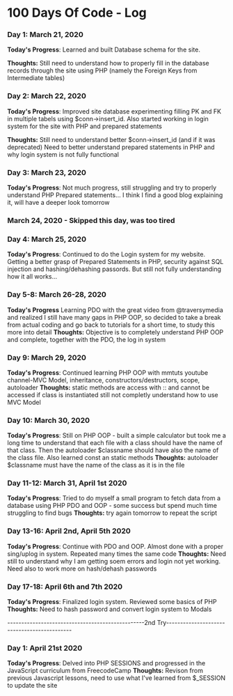 # 100 Days Of Code - Log

### Day 1: March 21, 2020


**Today's Progress**: Learned and built Database schema for the site.

**Thoughts:** Still need to understand how to properly fill in the database records through the site using PHP (namely the Foreign Keys from Intermediate tables)

### Day 2: March 22, 2020

**Today's Progress**: Improved site database experimenting filling PK and FK in multiple tabels using $conn->insert_id.
                      Also started working in login system for the site with PHP and prepared statements

**Thoughts:** Still need to understand better $conn->insert_id (and if it was deprecated)
              Need to better understand prepared statements in PHP and why login system is not fully functional
              
### Day 3: March 23, 2020
**Today's Progress**: Not much progress, still struggling and try to properly understand PHP Prepared statements... I think I find a good blog explaining it, will have a deeper look tomorrow

### March 24, 2020 - Skipped this day, was too tired

### Day 4: March 25, 2020
**Today's Progress**: Continued to do the Login system for my website. Getting a better grasp of Prepared Statements in PHP, security against SQL injection and hashing/dehashing passords. But still not fully understanding how it all works...
### Day 5-8: March 26-28, 2020
**Today's Progress** Learning PDO with the great video from @traversymedia and realized I still have many gaps in PHP OOP, so decided to take a break from actual coding and go back to tutorials for a short time, to study this more into detail
**Thoughts:** Objective is to completely understand PHP OOP and complete, together with the PDO, the log in system

### Day 9: March 29, 2020
**Today's Progress**: Continued learning PHP OOP with mmtuts youtube channel-MVC Model, inheritance, constructors/destructors, scope, autoloader
**Thoughts:** static methods are access with :: and cannot be accessed if class is instantiated
              still not completly understand how to use MVC Model


### Day 10: March 30, 2020
**Today's Progress**: Still on PHP OOP - built a simple calculator but took me a long time to understand that each file with a class should have the name of that class. Then the autoloader $classname should have also the name of the class file.
Also learned const an static methods
**Thoughts:** autoloader $classname must have the name of the class as it is in the file

### Day 11-12: March 31, April 1st 2020
**Today's Progress**: Tried to do myself a small program to fetch data from a database using PHP PDO and OOP - some success but spend much time struggling to find bugs
**Thoughts:** try again tomorrow to repeat the script
### Day 13-16: April 2nd, April 5th 2020
**Today's Progress**: Continue with PDO and OOP. Almost done with a proper sing/uplog in system. Repeated many times the same code
**Thoughts:** Need still to understand why I am getting soem errors and login not yet working. Need also to work more on hash/dehash passwords  
### Day 17-18: April 6th and 7th 2020
**Today's Progress**: Finalized login system. Reviewed some basics of PHP
**Thoughts:** Need to hash password and convert login system to Modals

-------------------------------------------------2nd Try--------------------------------------------
### Day 1: April 21st 2020
**Today's Progress**: Delved into PHP SESSIONS and progressed in the JavaScript curriculum from FreecodeCamp 
**Thoughts:** Revison from previous Javascript lessons, need to use what I've learned from $_SESSION to update the site 
